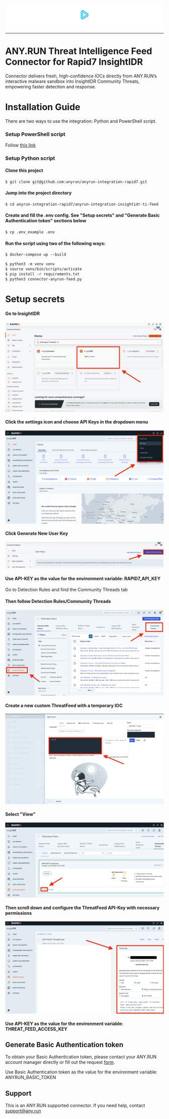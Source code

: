 <p align="center">
    <a href="#readme">
        <img alt="ANY.RUN logo" src="https://raw.githubusercontent.com/anyrun/anyrun-sdk/b3dfde1d3aa018d0a1c3b5d0fa8aaa652e80d883/static/logo.svg">
    </a>
</p>

______________________________________________________________________

# ANY.RUN Threat Intelligence Feed Connector for Rapid7 InsightIDR

Connector delivers fresh, high-confidence IOCs directly from ANY.RUN’s interactive malware sandbox into InsightIDR Community Threats, empowering faster detection and response.

# Installation Guide
There are two ways to use the integration: Python and PowerShell script.

### Setup PowerShell script
Follow [this link](https://github.com/anyrun/anyrun-integration-rapid7/tree/main/anyrun-integration-insightidr-ti-feed/powershell)

### Setup Python script

#### Clone this project
```console
$ git clone git@github.com:anyrun/anyrun-integration-rapid7.git
```

#### Jump into the project directory
```console
$ cd anyrun-integration-rapid7/anyrun-integration-insightidr-ti-feed
```

#### Create and fill the .env config. See "Setup secrets" and "Generate Basic Authentication token" sections below
```console
$ cp .env_example .env
```

#### Run the script using two of the following ways:
```console
$ docker-compose up --build
```
```console
$ python3 -m venv venv
$ source venv/bin/scripts/activate
$ pip install -r requirements.txt
$ python3 connector-anyrun-feed.py
```

#  Setup secrets

#### Go to InsightIDR

![img.png](static/img.png)

#### Click the settings icon and choose API Keys in the dropdown menu 
![img_1.png](static/img_1.png)

#### Click Generate New User Key 
![img_2.png](static/img_2.png)

#### Use API-KEY as the value for the environment variable: RAPID7_API_KEY
Go to Detection Rules and find the Community Threads tab  

#### Then follow Detection Rules/Community Threads
![img_3.png](static/img_3.png)

#### Create a new custom ThreatFeed with a temporary IOC
![img_4.png](static/img_4.png)

#### Select "View"
![img_5.png](static/img_5.png)

#### Then scroll down and configure the ThreatFeed API-Key with necessary permissions
![img_6.png](static/img_6.png)

#### Use API-KEY as the value for the environment variable: THREAT_FEED_ACCESS_KEY

## Generate Basic Authentication token

To obtain your Basic Authentication token, please contact your ANY.RUN account manager directly or fill out the request [form](https://any.run/demo/?utm_source=opencti_marketplace&utm_medium=integration&utm_campaign=opencti_form).

Use Basic Authentication token as the value for the environment variable: ANYRUN_BASIC_TOKEN

## Support
This is an ANY.RUN supported connector. If you need help, contact <support@any.run>